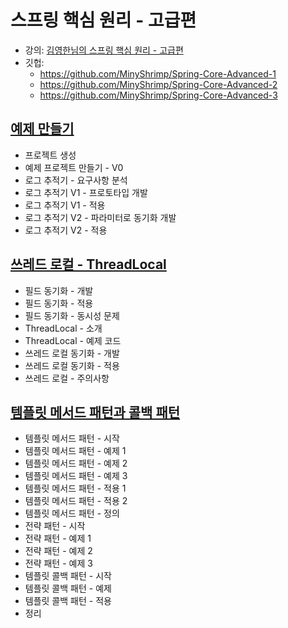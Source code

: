 # 스프링 핵심 원리 - 고급편

* 강의:
  [김영한님의 스프링 핵심 원리 - 고급편](https://www.inflearn.com/course/%EC%8A%A4%ED%94%84%EB%A7%81-%ED%95%B5%EC%8B%AC-%EC%9B%90%EB%A6%AC-%EA%B3%A0%EA%B8%89%ED%8E%B8/dashboard)
* 깃헙:
    * https://github.com/MinyShrimp/Spring-Core-Advanced-1
    * https://github.com/MinyShrimp/Spring-Core-Advanced-2
    * https://github.com/MinyShrimp/Spring-Core-Advanced-3

## [예제 만들기](강의/1강)

* 프로젝트 생성
* 예제 프로젝트 만들기 - V0
* 로그 추적기 - 요구사항 분석
* 로그 추적기 V1 - 프로토타입 개발
* 로그 추적기 V1 - 적용
* 로그 추적기 V2 - 파라미터로 동기화 개발
* 로그 추적기 V2 - 적용

## [쓰레드 로컬 - ThreadLocal](강의/2강)

* 필드 동기화 - 개발
* 필드 동기화 - 적용
* 필드 동기화 - 동시성 문제
* ThreadLocal - 소개
* ThreadLocal - 예제 코드
* 쓰레드 로컬 동기화 - 개발
* 쓰레드 로컬 동기화 - 적용
* 쓰레드 로컬 - 주의사항

## [템플릿 메서드 패턴과 콜백 패턴](강의/3강)

* 템플릿 메서드 패턴 - 시작
* 템플릿 메서드 패턴 - 예제 1
* 템플릿 메서드 패턴 - 예제 2
* 템플릿 메서드 패턴 - 예제 3
* 템플릿 메서드 패턴 - 적용 1
* 템플릿 메서드 패턴 - 적용 2
* 템플릿 메서드 패턴 - 정의
* 전략 패턴 - 시작
* 전략 패턴 - 예제 1
* 전략 패턴 - 예제 2
* 전략 패턴 - 예제 3
* 템플릿 콜백 패턴 - 시작
* 템플릿 콜백 패턴 - 예제
* 템플릿 콜백 패턴 - 적용
* 정리